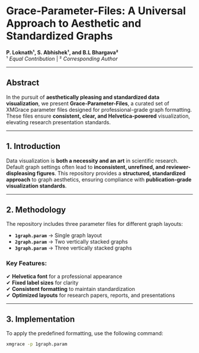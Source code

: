 # **Grace-Parameter-Files: A Universal Approach to Aesthetic and Standardized Graphs**  

**P. Loknath¹, S. Abhishek¹, and B.L Bhargava²**  
¹ *Equal Contribution* | ² *Corresponding Author*  

---

## **Abstract**  
In the pursuit of **aesthetically pleasing and standardized data visualization**, we present **Grace-Parameter-Files**, a curated set of XMGrace parameter files designed for professional-grade graph formatting. These files ensure **consistent, clear, and Helvetica-powered** visualization, elevating research presentation standards.  

---

## **1. Introduction**  
Data visualization is **both a necessity and an art** in scientific research. Default graph settings often lead to **inconsistent, unrefined, and reviewer-displeasing figures**. This repository provides a **structured, standardized approach** to graph aesthetics, ensuring compliance with **publication-grade visualization standards**.  

---

## **2. Methodology**  
The repository includes three parameter files for different graph layouts:  

- **`1graph.param`** → Single graph layout  
- **`2graph.param`** → Two vertically stacked graphs  
- **`3graph.param`** → Three vertically stacked graphs  

### **Key Features:**  
✔ **Helvetica font** for a professional appearance  
✔ **Fixed label sizes** for clarity  
✔ **Consistent formatting** to maintain standardization  
✔ **Optimized layouts** for research papers, reports, and presentations  

---

## **3. Implementation**  
To apply the predefined formatting, use the following command:  

```bash
xmgrace -p 1graph.param 
